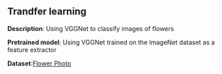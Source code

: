 ## Trandfer learning

**Description**: Using VGGNet to classify images of flowers

**Pretrained model**: Using VGGNet trained on the ImageNet dataset as a feature extractor

**Dataset**:[Flower Photo](https://www.tensorflow.org/tutorials/image_retraining)
